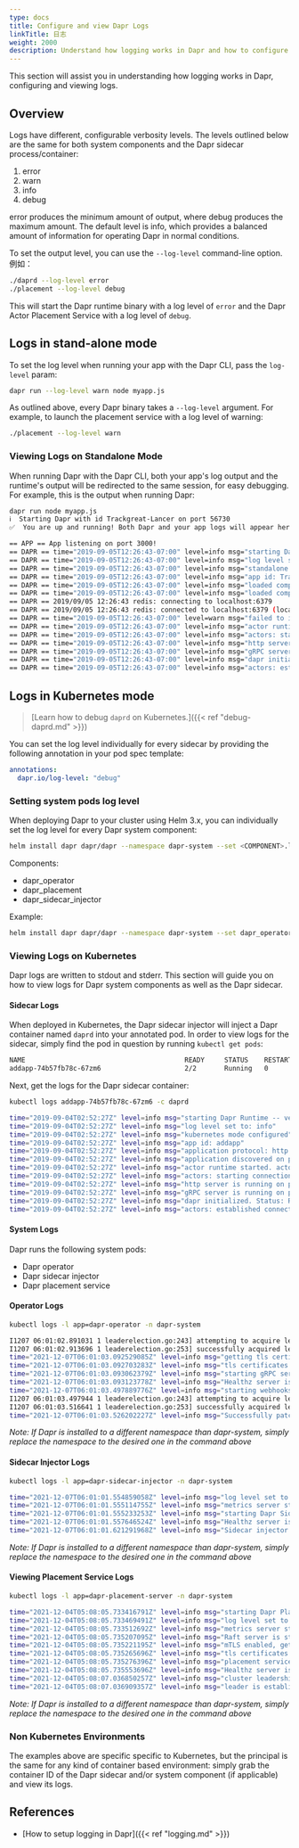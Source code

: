 ```yaml
---
type: docs
title: Configure and view Dapr Logs
linkTitle: 日志
weight: 2000
description: Understand how logging works in Dapr and how to configure and view logs
---
```


This section will assist you in understanding how logging works in Dapr, configuring and viewing logs.

## Overview

Logs have different, configurable verbosity levels.
The levels outlined below are the same for both system components and the Dapr sidecar process/container:

1. error
2. warn
3. info
4. debug

error produces the minimum amount of output, where debug produces the maximum amount. The default level is info, which provides a balanced amount of information for operating Dapr in normal conditions.

To set the output level, you can use the `--log-level` command-line option. 例如：

```bash
./daprd --log-level error
./placement --log-level debug
```

This will start the Dapr runtime binary with a log level of `error` and the Dapr Actor Placement Service with a log level of `debug`.

## Logs in stand-alone mode

To set the log level when running your app with the Dapr CLI, pass the `log-level` param:

```bash
dapr run --log-level warn node myapp.js
```

As outlined above, every Dapr binary takes a `--log-level` argument. For example, to launch the placement service with a log level of warning:

```bash
./placement --log-level warn
```

### Viewing Logs on Standalone Mode

When running Dapr with the Dapr CLI, both your app's log output and the runtime's output will be redirected to the same session, for easy debugging.
For example, this is the output when running Dapr:

```bash
dapr run node myapp.js
ℹ️  Starting Dapr with id Trackgreat-Lancer on port 56730
✅  You are up and running! Both Dapr and your app logs will appear here.

== APP == App listening on port 3000!
== DAPR == time="2019-09-05T12:26:43-07:00" level=info msg="starting Dapr Runtime -- version 0.3.0-alpha -- commit b6f2810-dirty"
== DAPR == time="2019-09-05T12:26:43-07:00" level=info msg="log level set to: info"
== DAPR == time="2019-09-05T12:26:43-07:00" level=info msg="standalone mode configured"
== DAPR == time="2019-09-05T12:26:43-07:00" level=info msg="app id: Trackgreat-Lancer"
== DAPR == time="2019-09-05T12:26:43-07:00" level=info msg="loaded component statestore (state.redis)"
== DAPR == time="2019-09-05T12:26:43-07:00" level=info msg="loaded component messagebus (pubsub.redis)"
== DAPR == 2019/09/05 12:26:43 redis: connecting to localhost:6379
== DAPR == 2019/09/05 12:26:43 redis: connected to localhost:6379 (localAddr: [::1]:56734, remAddr: [::1]:6379)
== DAPR == time="2019-09-05T12:26:43-07:00" level=warn msg="failed to init input bindings: app channel not initialized"
== DAPR == time="2019-09-05T12:26:43-07:00" level=info msg="actor runtime started. actor idle timeout: 1h0m0s. actor scan interval: 30s"
== DAPR == time="2019-09-05T12:26:43-07:00" level=info msg="actors: starting connection attempt to placement service at localhost:50005"
== DAPR == time="2019-09-05T12:26:43-07:00" level=info msg="http server is running on port 56730"
== DAPR == time="2019-09-05T12:26:43-07:00" level=info msg="gRPC server is running on port 56731"
== DAPR == time="2019-09-05T12:26:43-07:00" level=info msg="dapr initialized. Status: Running. Init Elapsed 8.772922000000001ms"
== DAPR == time="2019-09-05T12:26:43-07:00" level=info msg="actors: established connection to placement service at localhost:50005"
```

## Logs in Kubernetes mode

> [Learn how to debug `daprd` on Kubernetes.]({{< ref "debug-daprd.md" >}})

You can set the log level individually for every sidecar by providing the following annotation in your pod spec template:

```yml
annotations:
  dapr.io/log-level: "debug"
```

### Setting system pods log level

When deploying Dapr to your cluster using Helm 3.x, you can individually set the log level for every Dapr system component:

```bash
helm install dapr dapr/dapr --namespace dapr-system --set <COMPONENT>.logLevel=<LEVEL>
```

Components:

- dapr_operator
- dapr_placement
- dapr_sidecar_injector

Example:

```bash
helm install dapr dapr/dapr --namespace dapr-system --set dapr_operator.logLevel=error
```

### Viewing Logs on Kubernetes

Dapr logs are written to stdout and stderr.
This section will guide you on how to view logs for Dapr system components as well as the Dapr sidecar.

#### Sidecar Logs

When deployed in Kubernetes, the Dapr sidecar injector will inject a Dapr container named `daprd` into your annotated pod.
In order to view logs for the sidecar, simply find the pod in question by running `kubectl get pods`:

```bash
NAME                                        READY     STATUS    RESTARTS   AGE
addapp-74b57fb78c-67zm6                     2/2       Running   0          40h
```

Next, get the logs for the Dapr sidecar container:

```bash
kubectl logs addapp-74b57fb78c-67zm6 -c daprd

time="2019-09-04T02:52:27Z" level=info msg="starting Dapr Runtime -- version 0.3.0-alpha -- commit b6f2810-dirty"
time="2019-09-04T02:52:27Z" level=info msg="log level set to: info"
time="2019-09-04T02:52:27Z" level=info msg="kubernetes mode configured"
time="2019-09-04T02:52:27Z" level=info msg="app id: addapp"
time="2019-09-04T02:52:27Z" level=info msg="application protocol: http. waiting on port 6000"
time="2019-09-04T02:52:27Z" level=info msg="application discovered on port 6000"
time="2019-09-04T02:52:27Z" level=info msg="actor runtime started. actor idle timeout: 1h0m0s. actor scan interval: 30s"
time="2019-09-04T02:52:27Z" level=info msg="actors: starting connection attempt to placement service at dapr-placement.dapr-system.svc.cluster.local:80"
time="2019-09-04T02:52:27Z" level=info msg="http server is running on port 3500"
time="2019-09-04T02:52:27Z" level=info msg="gRPC server is running on port 50001"
time="2019-09-04T02:52:27Z" level=info msg="dapr initialized. Status: Running. Init Elapsed 64.234049ms"
time="2019-09-04T02:52:27Z" level=info msg="actors: established connection to placement service at dapr-placement.dapr-system.svc.cluster.local:80"
```

#### System Logs

Dapr runs the following system pods:

- Dapr operator
- Dapr sidecar injector
- Dapr placement service

#### Operator Logs

```Bash
kubectl logs -l app=dapr-operator -n dapr-system

I1207 06:01:02.891031 1 leaderelection.go:243] attempting to acquire leader lease dapr-system/operator.dapr.io...
I1207 06:01:02.913696 1 leaderelection.go:253] successfully acquired lease dapr-system/operator.dapr.io
time="2021-12-07T06:01:03.092529085Z" level=info msg="getting tls certificates" instance=dapr-operator-84bb47f895-dvbsj scope=dapr.operator type=log ver=unknown
time="2021-12-07T06:01:03.092703283Z" level=info msg="tls certificates loaded successfully" instance=dapr-operator-84bb47f895-dvbsj scope=dapr.operator type=log ver=unknown
time="2021-12-07T06:01:03.093062379Z" level=info msg="starting gRPC server" instance=dapr-operator-84bb47f895-dvbsj scope=dapr.operator.api type=log ver=unknown
time="2021-12-07T06:01:03.093123778Z" level=info msg="Healthz server is listening on :8080" instance=dapr-operator-84bb47f895-dvbsj scope=dapr.operator type=log ver=unknown
time="2021-12-07T06:01:03.497889776Z" level=info msg="starting webhooks" instance=dapr-operator-84bb47f895-dvbsj scope=dapr.operator type=log ver=unknown
I1207 06:01:03.497944 1 leaderelection.go:243] attempting to acquire leader lease dapr-system/webhooks.dapr.io...
I1207 06:01:03.516641 1 leaderelection.go:253] successfully acquired lease dapr-system/webhooks.dapr.io
time="2021-12-07T06:01:03.526202227Z" level=info msg="Successfully patched webhook in CRD "subscriptions.dapr.io"" instance=dapr-operator-84bb47f895-dvbsj scope=dapr.operator type=log ver=unknown
```

_Note: If Dapr is installed to a different namespace than dapr-system, simply replace the namespace to the desired one in the command above_

#### Sidecar Injector Logs

```Bash
kubectl logs -l app=dapr-sidecar-injector -n dapr-system

time="2021-12-07T06:01:01.554859058Z" level=info msg="log level set to: info" instance=dapr-sidecar-injector-5d88fcfcf5-2gmvv scope=dapr.injector type=log ver=unknown
time="2021-12-07T06:01:01.555114755Z" level=info msg="metrics server started on :9090/" instance=dapr-sidecar-injector-5d88fcfcf5-2gmvv scope=dapr.metrics type=log ver=unknown
time="2021-12-07T06:01:01.555233253Z" level=info msg="starting Dapr Sidecar Injector -- version 1.5.1 -- commit c6daae8e9b11b3e241a9cb84c33e5aa740d74368" instance=dapr-sidecar-injector-5d88fcfcf5-2gmvv scope=dapr.injector type=log ver=unknown
time="2021-12-07T06:01:01.557646524Z" level=info msg="Healthz server is listening on :8080" instance=dapr-sidecar-injector-5d88fcfcf5-2gmvv scope=dapr.injector type=log ver=unknown
time="2021-12-07T06:01:01.621291968Z" level=info msg="Sidecar injector is listening on :4000, patching Dapr-enabled pods" instance=dapr-sidecar-injector-5d88fcfcf5-2gmvv scope=dapr.injector type=log ver=unknown
```

_Note: If Dapr is installed to a different namespace than dapr-system, simply replace the namespace to the desired one in the command above_

#### Viewing Placement Service Logs

```Bash
kubectl logs -l app=dapr-placement-server -n dapr-system

time="2021-12-04T05:08:05.733416791Z" level=info msg="starting Dapr Placement Service -- version 1.5.0 -- commit 83fe579f5dc93bef1ce3b464d3167a225a3aff3a" instance=dapr-placement-server-0 scope=dapr.placement type=log ver=unknown
time="2021-12-04T05:08:05.733469491Z" level=info msg="log level set to: info" instance=dapr-placement-server-0 scope=dapr.placement type=log ver=1.5.0
time="2021-12-04T05:08:05.733512692Z" level=info msg="metrics server started on :9090/" instance=dapr-placement-server-0 scope=dapr.metrics type=log ver=1.5.0
time="2021-12-04T05:08:05.735207095Z" level=info msg="Raft server is starting on 127.0.0.1:8201..." instance=dapr-placement-server-0 scope=dapr.placement.raft type=log ver=1.5.0
time="2021-12-04T05:08:05.735221195Z" level=info msg="mTLS enabled, getting tls certificates" instance=dapr-placement-server-0 scope=dapr.placement type=log ver=1.5.0
time="2021-12-04T05:08:05.735265696Z" level=info msg="tls certificates loaded successfully" instance=dapr-placement-server-0 scope=dapr.placement type=log ver=1.5.0
time="2021-12-04T05:08:05.735276396Z" level=info msg="placement service started on port 50005" instance=dapr-placement-server-0 scope=dapr.placement type=log ver=1.5.0
time="2021-12-04T05:08:05.735553696Z" level=info msg="Healthz server is listening on :8080" instance=dapr-placement-server-0 scope=dapr.placement type=log ver=1.5.0
time="2021-12-04T05:08:07.036850257Z" level=info msg="cluster leadership acquired" instance=dapr-placement-server-0 scope=dapr.placement type=log ver=1.5.0
time="2021-12-04T05:08:07.036909357Z" level=info msg="leader is established." instance=dapr-placement-server-0 scope=dapr.placement type=log ver=1.5.0
```

_Note: If Dapr is installed to a different namespace than dapr-system, simply replace the namespace to the desired one in the command above_

### Non Kubernetes Environments

The examples above are specific specific to Kubernetes, but the principal is the same for any kind of container based environment: simply grab the container ID of the Dapr sidecar and/or system component (if applicable) and view its logs.

## References

- [How to setup logging in Dapr]({{< ref "logging.md" >}})
